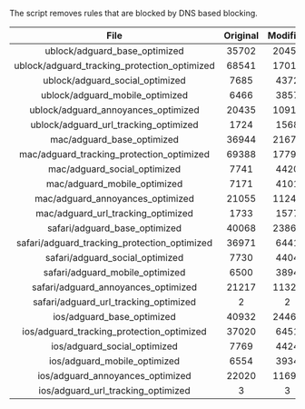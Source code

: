 The script removes rules that are blocked by DNS based blocking.


| File | Original | Modified |
|:----:|:-----:|:-----:|
| ublock/adguard_base_optimized | 35702 | 20459 |
| ublock/adguard_tracking_protection_optimized | 68541 | 17016 |
| ublock/adguard_social_optimized | 7685 | 4372 |
| ublock/adguard_mobile_optimized | 6466 | 3857 |
| ublock/adguard_annoyances_optimized | 20435 | 10914 |
| ublock/adguard_url_tracking_optimized | 1724 | 1568 |
| mac/adguard_base_optimized | 36944 | 21677 |
| mac/adguard_tracking_protection_optimized | 69388 | 17791 |
| mac/adguard_social_optimized | 7741 | 4420 |
| mac/adguard_mobile_optimized | 7171 | 4101 |
| mac/adguard_annoyances_optimized | 21055 | 11244 |
| mac/adguard_url_tracking_optimized | 1733 | 1577 |
| safari/adguard_base_optimized | 40068 | 23869 |
| safari/adguard_tracking_protection_optimized | 36971 | 6441 |
| safari/adguard_social_optimized | 7730 | 4404 |
| safari/adguard_mobile_optimized | 6500 | 3894 |
| safari/adguard_annoyances_optimized | 21217 | 11324 |
| safari/adguard_url_tracking_optimized | 2 | 2 |
| ios/adguard_base_optimized | 40932 | 24467 |
| ios/adguard_tracking_protection_optimized | 37020 | 6451 |
| ios/adguard_social_optimized | 7769 | 4424 |
| ios/adguard_mobile_optimized | 6554 | 3934 |
| ios/adguard_annoyances_optimized | 22020 | 11698 |
| ios/adguard_url_tracking_optimized | 3 | 3 |